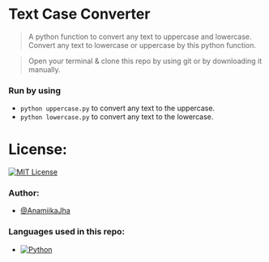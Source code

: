 # Text Case Converter
> A python function to convert any text to uppercase and lowercase.
> Convert any text to lowercase or uppercase by this python function.

> Open your terminal & clone this repo by using git or by downloading it manually.
### Run by using
- `python uppercase.py` to convert any text to the uppercase.
- `python lowercase.py` to convert any text to the lowercase.

# License:
[![MIT License](https://img.shields.io/badge/license-MIT-blue)](https://github.com/anamiikajha/text_case-python/LICENSE)

### Author:
- [@AnamiikaJha](https://github.com/anamiikajha)

### Languages used in this repo:
- [![Python](https://img.shields.io/badge/Python-14354C?style=for-the-badge&logo=python&logoColor=white)](https://python.org)

